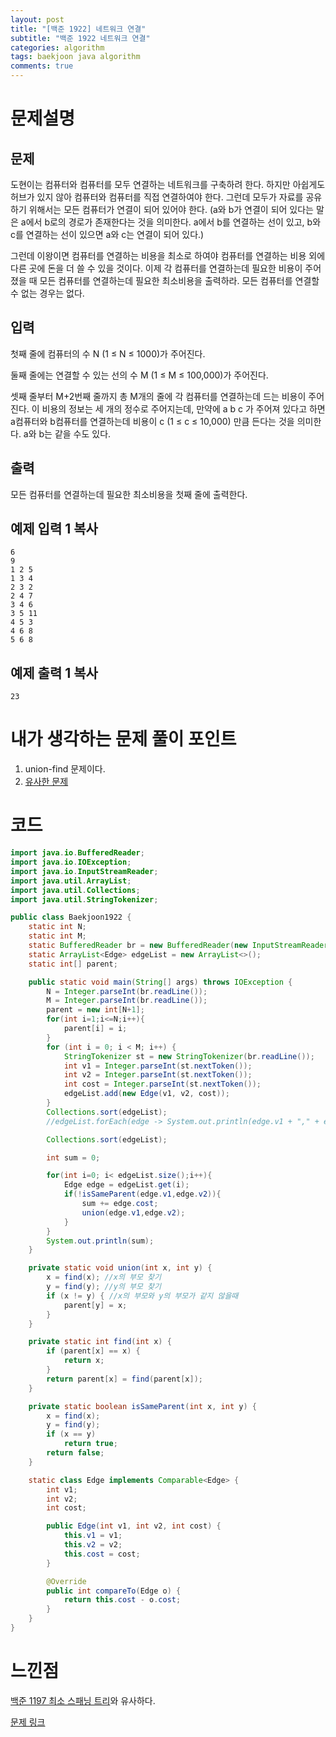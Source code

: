 ```yaml
---
layout: post
title: "[백준 1922] 네트워크 연결"
subtitle: "백준 1922 네트워크 연결"
categories: algorithm
tags: baekjoon java algorithm 
comments: true
---
```


# 문제설명

## 문제

도현이는 컴퓨터와 컴퓨터를 모두 연결하는 네트워크를 구축하려 한다. 하지만 아쉽게도 허브가 있지 않아 컴퓨터와 컴퓨터를 직접 연결하여야 한다. 그런데 모두가 자료를 공유하기 위해서는 모든 컴퓨터가 연결이 되어 있어야 한다. (a와 b가 연결이 되어 있다는 말은 a에서 b로의 경로가 존재한다는 것을 의미한다. a에서 b를 연결하는 선이 있고, b와 c를 연결하는 선이 있으면 a와 c는 연결이 되어 있다.)

그런데 이왕이면 컴퓨터를 연결하는 비용을 최소로 하여야 컴퓨터를 연결하는 비용 외에 다른 곳에 돈을 더 쓸 수 있을 것이다. 이제 각 컴퓨터를 연결하는데 필요한 비용이 주어졌을 때 모든 컴퓨터를 연결하는데 필요한 최소비용을 출력하라. 모든 컴퓨터를 연결할 수 없는 경우는 없다.

## 입력

첫째 줄에 컴퓨터의 수 N (1 ≤ N ≤ 1000)가 주어진다.

둘째 줄에는 연결할 수 있는 선의 수 M (1 ≤ M ≤ 100,000)가 주어진다.

셋째 줄부터 M+2번째 줄까지 총 M개의 줄에 각 컴퓨터를 연결하는데 드는 비용이 주어진다. 이 비용의 정보는 세 개의 정수로 주어지는데, 만약에 a b c 가 주어져 있다고 하면 a컴퓨터와 b컴퓨터를 연결하는데 비용이 c (1 ≤ c ≤ 10,000) 만큼 든다는 것을 의미한다. a와 b는 같을 수도 있다.

## 출력

모든 컴퓨터를 연결하는데 필요한 최소비용을 첫째 줄에 출력한다.

## 예제 입력 1 복사

```
6
9
1 2 5
1 3 4
2 3 2
2 4 7
3 4 6
3 5 11
4 5 3
4 6 8
5 6 8
```

## 예제 출력 1 복사

```
23
```

# 내가 생각하는 문제 풀이 포인트

1. union-find 문제이다.
2. [유사한 문제](https://dong-wook94.github.io/algorithm/2020/09/15/algorithm-baekjoon-1197/)



# 코드

~~~java
import java.io.BufferedReader;
import java.io.IOException;
import java.io.InputStreamReader;
import java.util.ArrayList;
import java.util.Collections;
import java.util.StringTokenizer;

public class Baekjoon1922 {
    static int N;
    static int M;
    static BufferedReader br = new BufferedReader(new InputStreamReader(System.in));
    static ArrayList<Edge> edgeList = new ArrayList<>();
    static int[] parent;

    public static void main(String[] args) throws IOException {
        N = Integer.parseInt(br.readLine());
        M = Integer.parseInt(br.readLine());
        parent = new int[N+1];
        for(int i=1;i<=N;i++){
            parent[i] = i;
        }
        for (int i = 0; i < M; i++) {
            StringTokenizer st = new StringTokenizer(br.readLine());
            int v1 = Integer.parseInt(st.nextToken());
            int v2 = Integer.parseInt(st.nextToken());
            int cost = Integer.parseInt(st.nextToken());
            edgeList.add(new Edge(v1, v2, cost));
        }
        Collections.sort(edgeList);
        //edgeList.forEach(edge -> System.out.println(edge.v1 + "," + edge.v2 + "," + edge.cost));

        Collections.sort(edgeList);

        int sum = 0;

        for(int i=0; i< edgeList.size();i++){
            Edge edge = edgeList.get(i);
            if(!isSameParent(edge.v1,edge.v2)){
                sum += edge.cost;
                union(edge.v1,edge.v2);
            }
        }
        System.out.println(sum);
    }

    private static void union(int x, int y) {
        x = find(x); //x의 부모 찾기
        y = find(y); //y의 부모 찾기
        if (x != y) { //x의 부모와 y의 부모가 같지 않을때
            parent[y] = x;
        }
    }

    private static int find(int x) {
        if (parent[x] == x) {
            return x;
        }
        return parent[x] = find(parent[x]);
    }

    private static boolean isSameParent(int x, int y) {
        x = find(x);
        y = find(y);
        if (x == y)
            return true;
        return false;
    }

    static class Edge implements Comparable<Edge> {
        int v1;
        int v2;
        int cost;

        public Edge(int v1, int v2, int cost) {
            this.v1 = v1;
            this.v2 = v2;
            this.cost = cost;
        }

        @Override
        public int compareTo(Edge o) {
            return this.cost - o.cost;
        }
    }
}

~~~



# 느낀점

[백준 1197 최소 스패닝 트리](https://www.acmicpc.net/problem/1197)와 유사하다.



[문제 링크](https://www.acmicpc.net/problem/1922)

